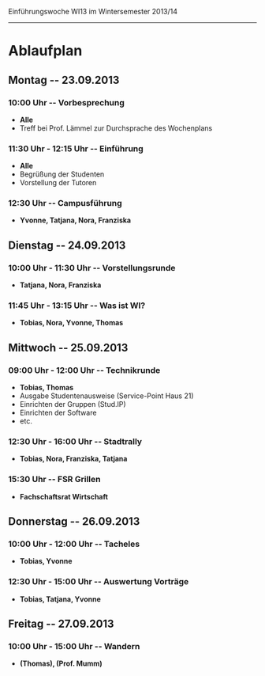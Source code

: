 Einführungswoche WI13 im Wintersemester 2013/14

---
# Ablaufplan

## Montag -- 23.09.2013
### 10:00 Uhr -- Vorbesprechung 
* **Alle**
* Treff bei Prof. Lämmel zur Durchsprache des Wochenplans

### 11:30 Uhr - 12:15 Uhr -- Einführung
* **Alle**
* Begrüßung der Studenten
* Vorstellung der Tutoren

### 12:30 Uhr -- Campusführung
* **Yvonne, Tatjana, Nora, Franziska**

## Dienstag -- 24.09.2013
### 10:00 Uhr - 11:30 Uhr --  Vorstellungsrunde
* **Tatjana, Nora, Franziska**

### 11:45 Uhr - 13:15 Uhr -- Was ist WI?
* **Tobias, Nora, Yvonne, Thomas**

## Mittwoch -- 25.09.2013
### 09:00 Uhr - 12:00 Uhr -- Technikrunde
* **Tobias, Thomas**
* Ausgabe Studentenausweise (Service-Point Haus 21)
* Einrichten der Gruppen (Stud.IP)
* Einrichten der Software
* etc.

### 12:30 Uhr - 16:00 Uhr -- Stadtrally
* **Tobias, Nora, Franziska, Tatjana**

### 15:30 Uhr -- FSR Grillen
* **Fachschaftsrat Wirtschaft**

## Donnerstag -- 26.09.2013
### 10:00 Uhr - 12:00 Uhr -- Tacheles
* **Tobias, Yvonne**

### 12:30 Uhr - 15:00 Uhr -- Auswertung Vorträge
* **Tobias, Tatjana, Yvonne**


## Freitag -- 27.09.2013
### 10:00 Uhr - 15:00 Uhr -- Wandern
* **(Thomas), (Prof. Mumm)**

